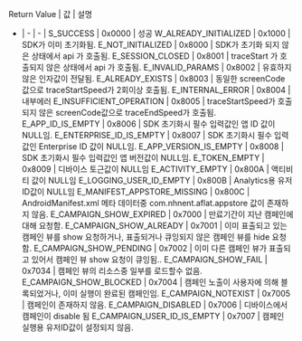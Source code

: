 Return Value | 값 | 설명
- | - | - |
S_SUCCESS | 0x0000 | 성공
W_ALREADY_INITIALIZED | 0x1000 | SDK가 이미 초기화됨.
E_NOT_INITIALIZED | 0x8000 | SDK가 초기화 되지 않은 상태에서 api 가 호출됨.
E_SESSION_CLOSED | 0x8001 | traceStart 가 호출되지 않은 상태에서 api 가 호출됨.
E_INVALID_PARAMS | 0x8002 | 유효하지 않은 인자값이 전달됨.
E_ALREADY_EXISTS | 0x8003 | 동일한 screenCode 값으로 traceStartSpeed가 2회이상 호출됨.
E_INTERNAL_ERROR | 0x8004 | 내부에러
E_INSUFFICIENT_OPERATION | 0x8005 | traceStartSpeed가 호출되지 않은 screenCode값으로 traceEndSpeed가 호출됨.
E_APP_ID_IS_EMPTY | 0x8006 | SDK 초기화시 필수 입력값인 앱 ID 값이 NULL임.
E_ENTERPRISE_ID_IS_EMPTY | 0x8007 | SDK 초기화시 필수 입력값인 Enterprise ID 값이 NULL임.
E_APP_VERSION_IS_EMPTY | 0x8008 | SDK 초기화시 필수 입력값인 앱 버전값이 NULL임.
E_TOKEN_EMPTY | 0x8009 | 디바이스 토근값이 NULL임
E_ACTIVITY_EMPTY | 0x800A | 액티비티 값이 NULL임
E_LOGGING_USER_ID_EMPTY | 0x800B | Analytics용 유저 ID값이 NULL임
E_MANIFEST_APPSTORE_MISSING | 0x800C | AndroidManifest.xml 메타 데이터중 com.nhnent.aflat.appstore 값이 존재하지 않음.
E_CAMPAIGN_SHOW_EXPIRED | 0x7000 | 만료기간이 지난 캠페인에 대해 요청함.
E_CAMPAIGN_SHOW_ALREADY | 0x7001 | 이미 표출되고 있는 캠페인 뷰를 show 요청하거나, 표출되거나 큐잉되지 않은 캠페인 뷰를 hide 요청함.
E_CAMPAIGN_SHOW_PENDING | 0x7002 | 이미 다른 캠페인 뷰가 표출되고 있어서 캠페인 뷰 show 요청이 큐잉됨..
E_CAMPAIGN_SHOW_FAIL | 0x7034 | 캠페인 뷰의 리소스중 일부를 로드할수 없음.
E_CAMPAIGN_SHOW_BLOCKED | 0x7004 | 캠페인 노출이 사용자에 의해 블록되었거나, 이미 실행이 완료된 캠페인임.
E_CAMPAIGN_NOTEXIST | 0x7005 | 캠페인이 존재하지 않음.
E_CAMPAIGN_DISABLED | 0x7006 | 디바이스에서 캠페인이 disable 됨
E_CAMPAIGN_USER_ID_IS_EMPTY | 0x7007 | 캠페인 실행용 유저ID값이 설정되지 않음.